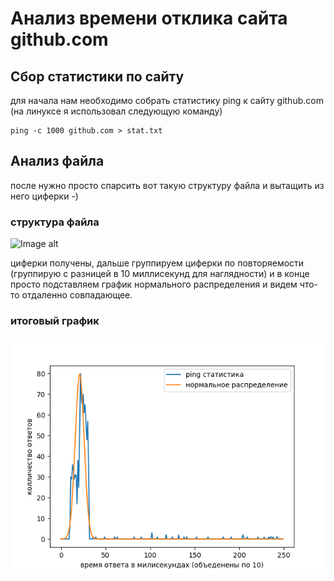 # Анализ времени отклика сайта github.com 

## Сбор статистики по сайту
для начала нам необходимо собрать статистику ping к сайту github.com
(на линуксе я использовал следующую команду)

```
ping -c 1000 github.com > stat.txt
```
## Анализ файла
после нужно просто спарсить вот такую структуру файла и вытащить из него циферки  -)

### структура файла
![Image alt](https://github.com/Lukashevskiy/cppTasks/raw/master/taskforNetwork/analyzePing/file-stats.png=400x)

циферки получены, дальше группируем циферки по повторяемости (группирую с разницей в 10 миллисекунд для наглядности)
и в конце просто подставляем график нормального распределения и видем что-то отдаленно совпадающее.

### итоговый график
![Image alt](https://github.com/Lukashevskiy/cppTasks/raw/master/taskforNetwork/analyzePing/graph.png)
